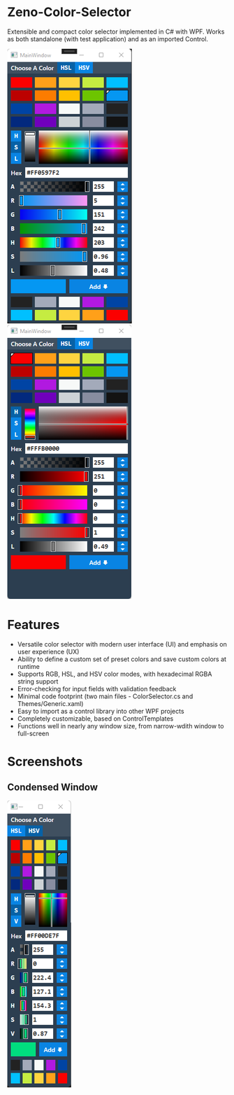 # Zeno-Color-Selector
Extensible and compact color selector implemented in C# with WPF. Works as both standalone (with test application) and as an imported Control.

![Zeno Color Selector - HSL color mode](/media/zeno_color_selector_HSL.png "Zeno Color Selector - HSL color mode")
![Zeno Color Selector - HSV color mode](/media/zeno_color_selector_HSV.png "Zeno Color Selector - HSV color mode")

# Features
- Versatile color selector with modern user interface (UI) and emphasis on user experience (UX)
- Ability to define a custom set of preset colors and save custom colors at runtime
- Supports RGB, HSL, and HSV color modes, with hexadecimal RGBA string support
- Error-checking for input fields with validation feedback
- Minimal code footprint (two main files - ColorSelector.cs and Themes/Generic.xaml)
- Easy to import as a control library into other WPF projects
- Completely customizable, based on ControlTemplates
- Functions well in nearly any window size, from narrow-wdith window to full-screen

# Screenshots
## Condensed Window
![Zeno Color Selector - Condensed](/media/zeno_color_selector_condensed.png "Zeno Color Selector - Condensed")

